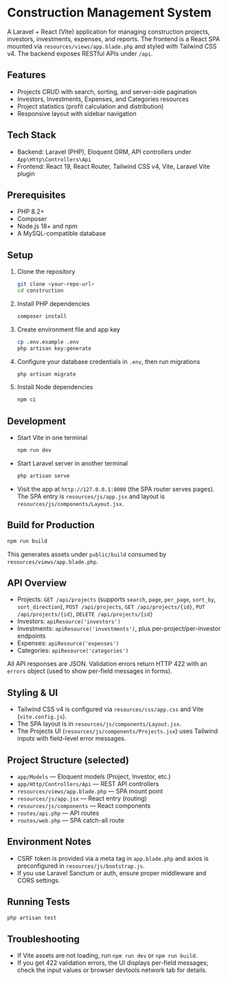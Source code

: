 # Construction Management System

A Laravel + React (Vite) application for managing construction projects, investors, investments, expenses, and reports. The frontend is a React SPA mounted via `resources/views/app.blade.php` and styled with Tailwind CSS v4. The backend exposes RESTful APIs under `/api`.

## Features
- Projects CRUD with search, sorting, and server-side pagination
- Investors, Investments, Expenses, and Categories resources
- Project statistics (profit calculation and distribution)
- Responsive layout with sidebar navigation

## Tech Stack
- Backend: Laravel (PHP), Eloquent ORM, API controllers under `App\Http\Controllers\Api`
- Frontend: React 19, React Router, Tailwind CSS v4, Vite, Laravel Vite plugin

## Prerequisites
- PHP 8.2+
- Composer
- Node.js 18+ and npm
- A MySQL-compatible database

## Setup
1. Clone the repository
   ```bash
   git clone <your-repo-url>
   cd construction
   ```
2. Install PHP dependencies
   ```bash
   composer install
   ```
3. Create environment file and app key
   ```bash
   cp .env.example .env
   php artisan key:generate
   ```
4. Configure your database credentials in `.env`, then run migrations
   ```bash
   php artisan migrate
   ```
5. Install Node dependencies
   ```bash
   npm ci
   ```

## Development
- Start Vite in one terminal
  ```bash
  npm run dev
  ```
- Start Laravel server in another terminal
  ```bash
  php artisan serve
  ```
- Visit the app at `http://127.0.0.1:8000` (the SPA router serves pages). The SPA entry is `resources/js/app.jsx` and layout is `resources/js/components/Layout.jsx`.

## Build for Production
```bash
npm run build
```
This generates assets under `public/build` consumed by `resources/views/app.blade.php`.

## API Overview
- Projects: `GET /api/projects` (supports `search`, `page`, `per_page`, `sort_by`, `sort_direction`), `POST /api/projects`, `GET /api/projects/{id}`, `PUT /api/projects/{id}`, `DELETE /api/projects/{id}`
- Investors: `apiResource('investors')`
- Investments: `apiResource('investments')`, plus per-project/per-investor endpoints
- Expenses: `apiResource('expenses')`
- Categories: `apiResource('categories')`

All API responses are JSON. Validation errors return HTTP 422 with an `errors` object (used to show per-field messages in forms).

## Styling & UI
- Tailwind CSS v4 is configured via `resources/css/app.css` and Vite (`vite.config.js`).
- The SPA layout is in `resources/js/components/Layout.jsx`.
- The Projects UI (`resources/js/components/Projects.jsx`) uses Tailwind inputs with field-level error messages.

## Project Structure (selected)
- `app/Models` — Eloquent models (Project, Investor, etc.)
- `app/Http/Controllers/Api` — REST API controllers
- `resources/views/app.blade.php` — SPA mount point
- `resources/js/app.jsx` — React entry (routing)
- `resources/js/components` — React components
- `routes/api.php` — API routes
- `routes/web.php` — SPA catch-all route

## Environment Notes
- CSRF token is provided via a meta tag in `app.blade.php` and axios is preconfigured in `resources/js/bootstrap.js`.
- If you use Laravel Sanctum or auth, ensure proper middleware and CORS settings.

## Running Tests
```bash
php artisan test
```

## Troubleshooting
- If Vite assets are not loading, run `npm run dev` or `npm run build`.
- If you get 422 validation errors, the UI displays per-field messages; check the input values or browser devtools network tab for details.

